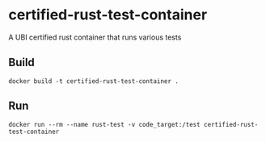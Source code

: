 # certified-rust-test-container
A UBI certified rust container that runs various tests

## Build

```
docker build -t certified-rust-test-container .
```

## Run

```
docker run --rm --name rust-test -v code_target:/test certified-rust-test-container
```
